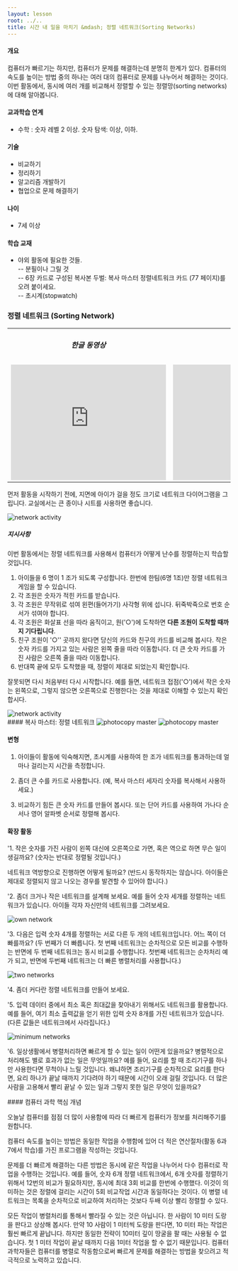 ```yaml
---
layout: lesson
root: ../..
title: 시간 내 일을 마치기 &mdash; 정렬 네트워크(Sorting Networks)
---
```

<div class="objectives" markdown="1">

#### 개요  

컴퓨터가 빠르기는 하지만, 컴퓨터가 문제를 해결하는데 분명히 한계가 있다. 컴퓨터의 속도를 높이는 방법 중의 하나는 여러 대의 컴퓨터로 문제를 나누어서 해결하는 것이다. 이번 활동에서, 동시에 여러 개를 비교해서 정렬할 수 있는 정렬망(sorting networks)에 대해 알아봅니다.

#### 교과학습 연계  
- 수학 : 숫자 레벨 2 이상. 숫자 탐색: 이상, 이하.

#### 기술  
- 비교하기
- 정리하기
- 알고리즘 개발하기
- 협업으로 문제 해결하기

#### 나이  
- 7세 이상

#### 학습 교재  
- 야외 활동에 필요한 것들.  
-- 분필이나 그릴 것  
-- 6장 카드로 구성된 복사본 두벌: 복사 마스터 정렬네트워크 카드 (77 페이지)를 오려 붙이세요.  
-- 초시계(stopwatch)

</div>

### 정렬 네트워크 (Sorting Network)

<div class="row-fluid">
<div class="span6">
<table width="100%" class="table table-striped">
    <tr>
        <td width="50%"><h5> <center>한글 동영상</center> </h5></td>
        <td width="50%"><h5> <center>영문 동영상</center> </h5></td>
    </tr>
    <tr>
        <td>
            <div class="youtube">
                <iframe width="350" height="260" src="https://www.youtube.com/embed/-eI3bbsbOPI" frameborder="0" allowfullscreen>
                </iframe>
            </div>
        </td>
        <td>
            <div class="youtube">
                <iframe width="350" height="260" src="https://www.youtube.com/embed/30WcPnvfiKE" frameborder="0" allowfullscreen>
                </iframe>
            </div>    
        </td>
    </tr>
</table>
</div>
</div>


먼저 활동을 시작하기 전에, 지면에 아이가 걸을 정도 크기로 네트워크 다이어그램을 그립니다. 교실에서는 큰 종이나 시트를 사용하면 좋습니다.

<img src="img/ch08-parallel/08-parallel-01-activity.png" alt="network activity" />  

##### 지시사항
이번 활동에서는 정렬 네트워크를 사용해서 컴퓨터가 어떻게 난수를 정렬하는지 학습할 것입니다.  

1. 아이들을 6 명이 1 조가 되도록 구성합니다. 한번에 한팀(6명 1조)만 정렬 네트워크게임을 할 수 있습니다.  
2. 각 조원은 숫자가 적힌 카드를 받습니다.  
3. 각 조원은 무작위로 섞여 왼편(들어가기) 사각형 위에 섭니다.  뒤죽박죽으로 번호 순서가 섞여야 합니다.  
4. 각 조원은 화살표 선을 따라 움직이고, 원('○')에 도착하면 **다른 조원이 도착할 때까지 기다립니다**.  
5. 친구 조원이 '○'' 곳까지 왔다면 당신의 카드와 친구의 카드를 비교해 봅시다. 작은 숫자 카드를 가지고 있는 사람은 왼쪽 줄을 따라 이동합니다. 더 큰 숫자 카드를 가진 사람은 오른쪽 줄을 따라 이동합니다.  
6. 반대쪽 끝에 모두 도착했을 때, 정렬이 제대로 되었는지 확인합니다.  

잘못되면 다시 처음부터 다시 시작합니다. 예를 들면, 네트워크 접점('○')에서 작은 숫자는 왼쪽으로, 그렇지 않으면 오른쪽으로 진행한다는 것을 제대로 이해할 수 있는지 확인합시다.  

<img src="img/ch08-parallel/08-parallel-01-activity-solution.png" alt="network activity" />  


<div class="challenge" markdown="1">
#### 복사 마스터: 정렬 네트워크

<img src="img/ch08-parallel/08-parallel-02-photocopy-master-01.png" alt="photocopy master" />  

<img src="img/ch08-parallel/08-parallel-02-photocopy-master-02.png" alt="photocopy master" />  

</div>

<div class="challenge" markdown="1">

#### 변형
1. 아이들이 활동에 익숙해지면, 초시계를 사용하여 한 조가 네트워크를 통과하는데 얼마나 걸리는지 시간을 측정합니다.  

2. 좀더 큰 수를 카드로 사용합니다. (예, 복사 마스터 세자리 숫자를 복사해서 사용하세요.)  

3. 비교하기 힘든 큰 숫자 카드를 만들어 봅시다. 또는 단어 카드를 사용하여 가나다 순서나 영어 알파벳 순서로 정렬해 봅시다.  

#### 확장 활동  

\'1. 작은 숫자를 가진 사람이 왼쪽 대신에 오른쪽으로 가면, 혹은 역으로 하면 무슨 일이 생길까요? (숫자는 반대로 정렬될 것입니다.)  

네트워크 역방향으로 진행하면 어떻게 될까요? (반드시 동작하지는 않습니다. 아이들은 제대로 정렬되지 않고 나오는 경우를 발견할 수 있어야 합니다.) 

\'2. 좀더 크거나 작은 네트워크를 설계해 보세요. 예를 들어 숫자 세개를 정렬하는 네트워크가 있습니다. 아이들 각자 자신만의 네트워크를 그려보세요.  

<img src="img/ch08-parallel/08-parallel-03-own-network.png" alt="own network" />  

\'3. 다음은 입력 숫자 4개를 정렬하는 서로 다른 두 개의 네트워크입니다. 어느 쪽이 더 빠를까요? (두 번째가 더 빠릅니다. 첫 번째 네트워크는 순차적으로 모든 비교를 수행하는 반면에 두 번째 네트워크는 동시 비교를 수행합니다. 첫번째 네트워크는 순차처리 예가 되고, 반면에 두번째 네트워크는 더 빠른 병렬처리를 사용합니다.)

<img src="img/ch08-parallel/08-parallel-04-two-networks.png" alt="two networks" />  

\'4. 좀더 커다란 정렬 네트워크를 만들어 보세요.  

\'5. 입력 데이터 중에서 최소 혹은 최대값을 찾아내기 위해서도 네트워크를 활용합니다. 예를 들어, 여기 최소 출력값을 얻기 위한 입력 숫자 8개를 가진 네트워크가 있습니다. (다른 값들은 네트워크에서 사라집니다.)

<img src="img/ch08-parallel/08-parallel-05-minimum-networks.png" alt="minimum networks" />

\'6. 일상생활에서 병렬처리하면 빠르게 할 수 있는 일이 어떤게 있을까요? 병렬적으로 처리해도 별로 효과가 없는 일은 무엇일까요? 예를 들어, 요리를 할 때 조리기구를 하나만 사용한다면 무척이나 느릴 것입니다. 왜냐하면 조리기구를 순차적으로 요리를 한다면, 요리 하나가 끝날 때까지 기다려야 하기 때문에 시간이 오래 걸릴 것입니다. 더 많은 사람을 고용해서 빨리 끝날 수 있는 일과 그렇지 못한 일은 무엇이 있을까요?

</div>

<div class="keypoints" markdown="1">
#### 컴퓨터 과학 핵심 개념

오늘날 컴퓨터를 점점 더 많이 사용함에 따라 더 빠르게 컴퓨터가 정보를 처리해주기를 원합니다.  

컴퓨터 속도를 높이는 방법은 동일한 작업을 수행함에 있어 더 적은 연산절차(활동 6과 7에서 학습)를 가진 프로그램을 작성하는 것입니다.  

문제를 더 빠르게 해결하는 다른 방법은 동시에 같은 작업을 나누어서 다수 컴퓨터로 작업을 수행하는 것입니다. 예를 들어, 숫자 6개 정렬 네트워크에서, 6개 숫자를 정렬하기 위해서 12번의 비교가 필요하지만, 동시에 최대 3회 비교를 한번에 수행했다. 이것이 의미하는 것은 정렬에 걸리는 시간이 5회 비교작업 시간과 동일하다는 것이다. 이 병렬 네트워크는 목록을 순차적으로 비교하여 처리하는 것보다 두배 이상 빨리 정렬할 수 있다.  

모든 작업이 병렬처리를 통해서 빨라질 수 있는 것은 아닙니다. 한 사람이 10 미터 도랑을 판다고 상상해 봅시다. 만약 10 사람이 1 미터씩 도랑을 판다면, 10 미터 파는 작업은 훨씬 빠르게 끝납니다. 하지만 동일한 전략이 10미터 깊이 땅굴을 팔 때는 사용될 수 없습니다. 첫 1 미터 작업이 끝날 때까지 다음 1미터 작업을 할 수 없기 때문입니다. 컴퓨터 과학자들은 컴퓨터를 병렬로 작동함으로써 빠르게 문제를 해결하는 방법을 찾으려고 적극적으로 노력하고 있습니다.

</div>  
